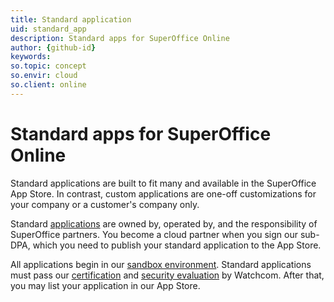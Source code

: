 ```yaml
---
title: Standard application
uid: standard_app
description: Standard apps for SuperOffice Online
author: {github-id}
keywords:
so.topic: concept
so.envir: cloud
so.client: online
---
```


# Standard apps for SuperOffice Online

Standard applications are built to fit many and available in the SuperOffice App Store. In contrast, custom applications are one-off customizations for your company or a customer's company only.

Standard [applications][1] are owned by, operated by, and the responsibility of SuperOffice partners. You become a cloud partner when you sign our sub-DPA, which you need to publish your standard application to the App Store.

All applications begin in our [sandbox environment][2]. Standard applications must pass our [certification][3] and [security evaluation][4] by Watchcom. After that, you may list your application in our App Store.

<!-- Referenced links -->
[1]: overview.md
[2]: getting-started/app-envir.md
[3]: certification/index.md
[4]: certification/secure-app.md
